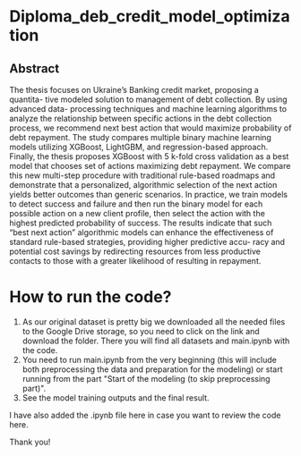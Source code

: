 # Diploma_deb_credit_model_optimization

## Abstract
The thesis focuses on Ukraine’s Banking credit market, proposing a quantita-
tive modeled solution to management of debt collection. By using advanced data-
processing techniques and machine learning algorithms to analyze the relationship
between specific actions in the debt collection process, we recommend next best action
that would maximize probability of debt repayment. The study compares multiple
binary machine learning models utilizing XGBoost, LightGBM, and regression-based
approach. Finally, the thesis proposes XGBoost with 5 k-fold cross validation as a
best model that chooses set of actions maximizing debt repayment. We compare this
new multi-step procedure with traditional rule-based roadmaps and demonstrate that
a personalized, algorithmic selection of the next action yields better outcomes than
generic scenarios. In practice, we train models to detect success and failure and then
run the binary model for each possible action on a new client profile, then select the
action with the highest predicted probability of success.
The results indicate that such “best next action” algorithmic models can enhance
the effectiveness of standard rule-based strategies, providing higher predictive accu-
racy and potential cost savings by redirecting resources from less productive contacts
to those with a greater likelihood of resulting in repayment.

# How to run the code?
1) As our original dataset is pretty big we downloaded all the needed files to the Google Drive storage, so you need to click on the link and download the folder. There you will find all datasets and main.ipynb with the code.
2) You need to run main.ipynb from the very beginning (this will include both preprocessing the data and preparation for the modeling) or start running from the part "Start of the modeling (to skip preprocessing part)".
3) See the model training outputs and the final result.

I have also added the .ipynb file here in case you want to review the code here.

Thank you!
